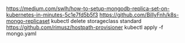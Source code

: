 https://medium.com/swlh/how-to-setup-mongodb-replica-set-on-kubernetes-in-minutes-5c1e7fd5b5f3
https://github.com/BillyFnh/k8s-mongo-replicaset
kubectl delete storageclass standard
https://github.com/rimusz/hostpath-provisioner
kubectl apply -f mongo.yaml

